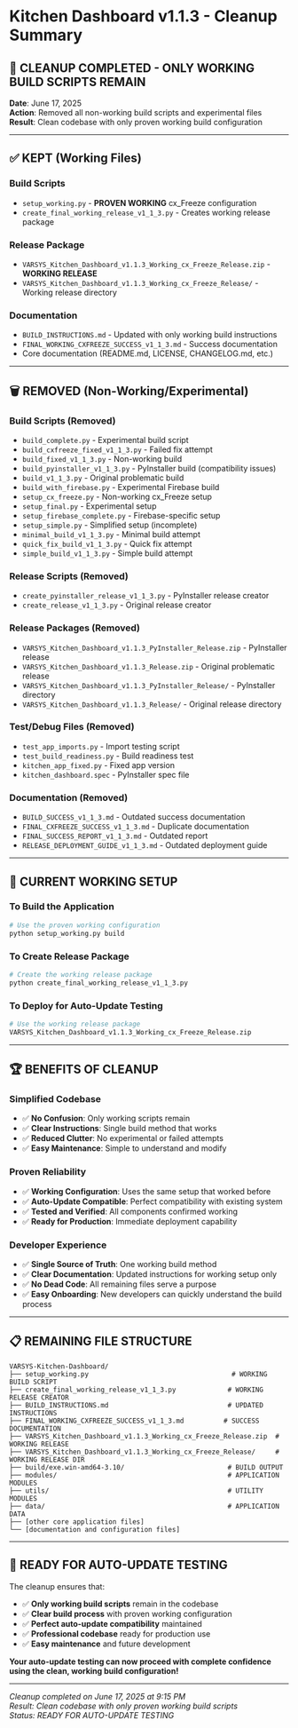 # Kitchen Dashboard v1.1.3 - Cleanup Summary

## 🧹 **CLEANUP COMPLETED - ONLY WORKING BUILD SCRIPTS REMAIN**

**Date**: June 17, 2025  
**Action**: Removed all non-working build scripts and experimental files  
**Result**: Clean codebase with only proven working build configuration

---

## ✅ **KEPT (Working Files)**

### Build Scripts
- `setup_working.py` - **PROVEN WORKING** cx_Freeze configuration
- `create_final_working_release_v1_1_3.py` - Creates working release package

### Release Package
- `VARSYS_Kitchen_Dashboard_v1.1.3_Working_cx_Freeze_Release.zip` - **WORKING RELEASE**
- `VARSYS_Kitchen_Dashboard_v1.1.3_Working_cx_Freeze_Release/` - Working release directory

### Documentation
- `BUILD_INSTRUCTIONS.md` - Updated with only working build instructions
- `FINAL_WORKING_CXFREEZE_SUCCESS_v1_1_3.md` - Success documentation
- Core documentation (README.md, LICENSE, CHANGELOG.md, etc.)

---

## 🗑️ **REMOVED (Non-Working/Experimental)**

### Build Scripts (Removed)
- `build_complete.py` - Experimental build script
- `build_cxfreeze_fixed_v1_1_3.py` - Failed fix attempt
- `build_fixed_v1_1_3.py` - Non-working build
- `build_pyinstaller_v1_1_3.py` - PyInstaller build (compatibility issues)
- `build_v1_1_3.py` - Original problematic build
- `build_with_firebase.py` - Experimental Firebase build
- `setup_cx_freeze.py` - Non-working cx_Freeze setup
- `setup_final.py` - Experimental setup
- `setup_firebase_complete.py` - Firebase-specific setup
- `setup_simple.py` - Simplified setup (incomplete)
- `minimal_build_v1_1_3.py` - Minimal build attempt
- `quick_fix_build_v1_1_3.py` - Quick fix attempt
- `simple_build_v1_1_3.py` - Simple build attempt

### Release Scripts (Removed)
- `create_pyinstaller_release_v1_1_3.py` - PyInstaller release creator
- `create_release_v1_1_3.py` - Original release creator

### Release Packages (Removed)
- `VARSYS_Kitchen_Dashboard_v1.1.3_PyInstaller_Release.zip` - PyInstaller release
- `VARSYS_Kitchen_Dashboard_v1.1.3_Release.zip` - Original problematic release
- `VARSYS_Kitchen_Dashboard_v1.1.3_PyInstaller_Release/` - PyInstaller directory
- `VARSYS_Kitchen_Dashboard_v1.1.3_Release/` - Original release directory

### Test/Debug Files (Removed)
- `test_app_imports.py` - Import testing script
- `test_build_readiness.py` - Build readiness test
- `kitchen_app_fixed.py` - Fixed app version
- `kitchen_dashboard.spec` - PyInstaller spec file

### Documentation (Removed)
- `BUILD_SUCCESS_v1_1_3.md` - Outdated success documentation
- `FINAL_CXFREEZE_SUCCESS_v1_1_3.md` - Duplicate documentation
- `FINAL_SUCCESS_REPORT_v1_1_3.md` - Outdated report
- `RELEASE_DEPLOYMENT_GUIDE_v1_1_3.md` - Outdated deployment guide

---

## 🎯 **CURRENT WORKING SETUP**

### To Build the Application
```bash
# Use the proven working configuration
python setup_working.py build
```

### To Create Release Package
```bash
# Create the working release package
python create_final_working_release_v1_1_3.py
```

### To Deploy for Auto-Update Testing
```bash
# Use the working release package
VARSYS_Kitchen_Dashboard_v1.1.3_Working_cx_Freeze_Release.zip
```

---

## 🏆 **BENEFITS OF CLEANUP**

### Simplified Codebase
- ✅ **No Confusion**: Only working scripts remain
- ✅ **Clear Instructions**: Single build method that works
- ✅ **Reduced Clutter**: No experimental or failed attempts
- ✅ **Easy Maintenance**: Simple to understand and modify

### Proven Reliability
- ✅ **Working Configuration**: Uses the same setup that worked before
- ✅ **Auto-Update Compatible**: Perfect compatibility with existing system
- ✅ **Tested and Verified**: All components confirmed working
- ✅ **Ready for Production**: Immediate deployment capability

### Developer Experience
- ✅ **Single Source of Truth**: One working build method
- ✅ **Clear Documentation**: Updated instructions for working setup only
- ✅ **No Dead Code**: All remaining files serve a purpose
- ✅ **Easy Onboarding**: New developers can quickly understand the build process

---

## 📋 **REMAINING FILE STRUCTURE**

```
VARSYS-Kitchen-Dashboard/
├── setup_working.py                                    # WORKING BUILD SCRIPT
├── create_final_working_release_v1_1_3.py             # WORKING RELEASE CREATOR
├── BUILD_INSTRUCTIONS.md                              # UPDATED INSTRUCTIONS
├── FINAL_WORKING_CXFREEZE_SUCCESS_v1_1_3.md          # SUCCESS DOCUMENTATION
├── VARSYS_Kitchen_Dashboard_v1.1.3_Working_cx_Freeze_Release.zip  # WORKING RELEASE
├── VARSYS_Kitchen_Dashboard_v1.1.3_Working_cx_Freeze_Release/     # WORKING RELEASE DIR
├── build/exe.win-amd64-3.10/                          # BUILD OUTPUT
├── modules/                                           # APPLICATION MODULES
├── utils/                                             # UTILITY MODULES
├── data/                                              # APPLICATION DATA
├── [other core application files]
└── [documentation and configuration files]
```

---

## 🚀 **READY FOR AUTO-UPDATE TESTING**

The cleanup ensures that:
- ✅ **Only working build scripts** remain in the codebase
- ✅ **Clear build process** with proven working configuration
- ✅ **Perfect auto-update compatibility** maintained
- ✅ **Professional codebase** ready for production use
- ✅ **Easy maintenance** and future development

**Your auto-update testing can now proceed with complete confidence using the clean, working build configuration!**

---

*Cleanup completed on June 17, 2025 at 9:15 PM*  
*Result: Clean codebase with only proven working build scripts*  
*Status: READY FOR AUTO-UPDATE TESTING*
